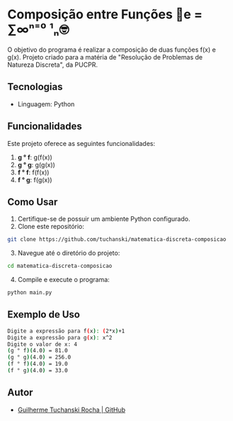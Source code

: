 # Composição entre Funções 📐e = ∑∞ⁿ⁼⁰ ¹ₙ🤓
<p> O objetivo do programa é realizar a composição de duas funções f(x) e g(x). Projeto criado para a matéria de "Resolução de Problemas de Natureza Discreta", da PUCPR. </p>

## Tecnologias

- Linguagem: Python

## Funcionalidades

Este projeto oferece as seguintes funcionalidades:

1. **g ° f**: g(f(x))
2. **g ° g**: g(g(x))
3. **f ° f**: f(f(x))
4. **f ° g**: f(g(x))

## Como Usar
1. Certifique-se de possuir um ambiente Python configurado.
2. Clone este repositório:

```bash
git clone https://github.com/tuchanski/matematica-discreta-composicao
```

3. Navegue até o diretório do projeto:
```bash
cd matematica-discreta-composicao
```

4. Compile e execute o programa:
```bash
python main.py
```

## Exemplo de Uso
```bash
Digite a expressão para f(x): (2*x)+1
Digite a expressão para g(x): x^2
Digite o valor de x: 4
(g ° f)(4.0) = 81.0
(g ° g)(4.0) = 256.0
(f ° f)(4.0) = 19.0
(f ° g)(4.0) = 33.0
```
## Autor

- [Guilherme Tuchanski Rocha | GitHub](https://github.com/tuchanski)
